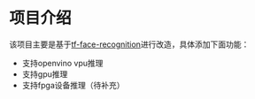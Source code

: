 # 项目介绍
该项目主要是基于[tf-face-recognition](https://github.com/btwardow/tf-face-recognition)进行改造，具体添加下面功能：
- 支持openvino vpu推理
- 支持gpu推理
- 支持fpga设备推理（待补充）
